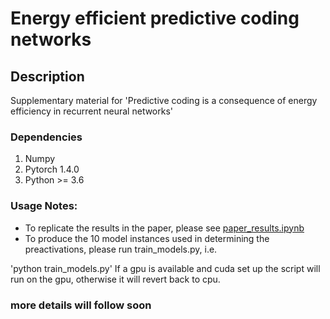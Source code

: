 # Energy efficient predictive coding networks

## Description
Supplementary material for 'Predictive coding is a consequence of energy efficiency in recurrent  neural networks'

### Dependencies
1. Numpy
2. Pytorch 1.4.0
3. Python  >= 3.6 

### Usage Notes:
- To replicate the results in the paper, please see [paper_results.ipynb](https://github.com/KietzmannLab/EmergentPredictiveCoding/blob/master/paper_results%20.ipynb)  
- To produce the 10 model instances used in determining the preactivations, please run train_models.py, i.e.

'python train_models.py'
If a gpu is available and cuda set up the script will run on the gpu, otherwise it will revert back to cpu. 

### more details will follow soon







